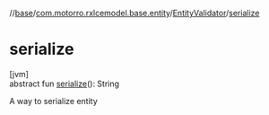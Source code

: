 //[base](../../../index.md)/[com.motorro.rxlcemodel.base.entity](../index.md)/[EntityValidator](index.md)/[serialize](serialize.md)

# serialize

[jvm]\
abstract fun [serialize](serialize.md)(): String

A way to serialize entity
